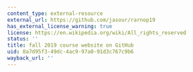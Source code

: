 ```yaml
---
content_type: external-resource
external_url: https://github.com/jasour/rarnop19
has_external_license_warning: true
license: https://en.wikipedia.org/wiki/All_rights_reserved
status: ''
title: fall 2019 course website on GitHub
uid: 8a7d95f3-49dc-4ac9-97a0-91d3c767c9b6
wayback_url: ''
---
```

